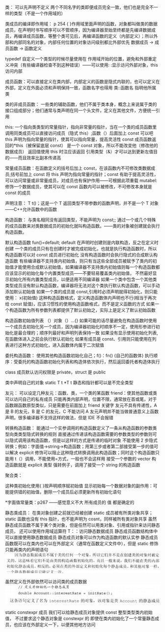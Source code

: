 类：
可以先声明不定义
两个不同名字的类即便成员完全一致，他们也是完全不一样的类型（不是一个作用域的）

类成员的编译即作用域： p 254
{ }作用域里面声明的函数，对象都叫做类的数据成员，在声明时书写顺序可以不管顺序，因为编译器至始至终都是先编译数据成员，再编译成员函数，等整个类可见后，再编译函数的定义（内部定义）；所以外部和内部同名的对象，内部任何位置的对象访问级别都比外部优先
数据成员 → 成员函数 → 函数定义

typedef 自定义一个类型的时候尽量使用在
作用域开始的位置，避免和外部重定义冲突（有些编译器检查不到这种错误）——可以使用: :显示访问外部对象，this 访问内部

成员函数：可以直接定义在类内部，内部定义的函数是隐式内联的，也可以定义在外部，定义在外面必须和声明保持一致，函数名字也得用 类::函数名 指明他所属类

类的非成员函数：
一些类的辅助函数，他们不属于类本身，概念上来说属于类的接口组成部分；他们通常与类声明在同一个头文件，定义在其他文件，方便统一引用

this:
一个指向类类型的常量指针，指向非常量的指针，当在一个类的成员函数里调用同类成员可以直接访问成员（隐式 this）;函数（）后面加上 const 可以吧 this 声明为指向常量的指针，使其可以指向常量，提高灵活性
const 成员函数返回的\*this（被保留底层 const） 是一个 const 对象，所以不能改变他（修改他的数据成员）
返回值使用 this 时注应该返回 引用类型（&）才可以达到更新左值目的——而且效率比副本传递高

常量成员函数：在函数定义的括号后加上 const，在该函数内不可修改类数据成员;括号前加上 const 将 this 声明为指向常量的指针；const 有助于提高灵活性，可以访问常量或非常量成员，对成员也有保护作用——可根据此项重载
mutabel:修饰一个数据成员，使其可以在 const 函数内可以被修改，不可修改本身就是 const 的成员

声明注意：
T t()；这是一个 T 返回类型不带参数的函数声明，并不是一个 T 对象——C++允许函数中的函数

构造函数：
与类名相同没有返回类型，不能声明为 const;; 通过一个或几个特殊的成员函数来对类数据成员的初始化就叫构造函数。——类的对象被创建就会执行构造函数。

默认构造函数
fun()=default; default 在声明时创建则是内联构造，反之在定义时创建
一个类的成员只有在创建时才被完成初始化，也就是执行构造函数时，所以构造函数可以对 const 成员进行初始化
没有构造函数时会执行隐式的合成默认构造函数
有些编译器不支持类内初始值，则只有当这些全部成员被赋予了类内的初始值才能使用合成默认初始值，如果编译器不支持类内初始值则每一个构造函数都应该显示的初始化每个内置类型成员——不要轻易覆盖类内初始值， 不然最好显示初始化所有内置类型成员，以便适用不同编译器
如果一个类中包含一个其他类类型成员没有默认构造函数，编译器将无法对这个类执行默认构造函数，可以手动添加默认初始值
如果一个类的成员是 const,引用时必须声明就得初始化，则只能使用：
x(初始值) 这种构造函数格式，定义构造函数体内声明也不行(相当于再次给 const 赋值)，应该习惯性的使用构造函数格式，而不是定义函数的方式
如果一个构造函数为所有参数列表都提供了默认初始之，实际上是定义了默认初始函数

构造函数初始值列表
（）对象（）…{}
如果可能的话尽量避免在构造函数时使用一个成员去初始化另一个成员，因为编译器初始化时顺序不一定，使用形参进行初始化是最合理的；顺序列最好和声明列表保持一致
如果没有显示使用初始化列表,在函数体进入之前会执行默认初始化
如果有成员是 const、引用则只能使用在列表进行这种方式初始化，进入函数体内属于二次赋值

委托构造函数：
使用其他构造函数初始化自己；f()：fn() {自己的函数体}
执行顺序：受委托的构造函数初始化列表和构造体依次执行，然后返回委托者构造体执行

class 成员默认访问权限是 private，struct 是 public

类中声明自己的对象
static T t
\*T t
静态和指针都可以是不完全类型

友元：
可以设定几种友元：函数、类，一个类的某函数
friend：使其他函数或类可以访问自己的私有成员
只能再类内部声明，位置不限，通常放在首或尾，对于函数跟函数原型类似，只是需要在前面加上 friend 关键字
友元不具有传递性，A 是 B 的友元，B 是 C 的友元，C 不能访问 A
友元声明并不能当做普通意义上函数声明，很多编译器不支持这样的做法，但是 IDE 不会报错

转换构造函数：
能通过一个实参调用的构造函数定义了一条从构造函数的参数类型向类类型隐式转换的规则
直接通过传递该构造函数需要的参数类型的参数则可以隐式调用该构造函数，但是以这样的方式是传递的临时对象
不能使用 2 步隐式转换；例如：字面值->string->构造函数；用第三步或者第二部接受第一步的值可以解决
explicit 修饰可以阻止这种隐式转换调用此构造函数；同时这个构造函数只能用 t（）调用，不能使用=方式，一般也不会这样用
接受一个参数的 vector 构造函数就是 explicit 类型
强转例子，调用了接受一个 string 的构造函数

聚合类：

这种类初始化使用{ }按声明顺序赋初始值
显示初始每一个数据对象的副作用：可能提供错的初始值，删除一个成员后必须更新所有初始化语句

\*字面值常量类：p267 ——感觉意义不大 所有成员的 值 都是确定的

静态类成员：
在类对象创建之前就已经被创建
static 成员被有所类对象共享；
static 函数也没有 this 指针，也不能声明为 cosnt，同样被所有类对象共享
虽然静态成员函数不属于某个类对象，但是任然可以用类对象、引用或指针来访问静态成员，
还可以使用作用域运算符 T：：访问静态数据成员
静态成员函数结构体中可以直接使用静态数据成员
静态成员对象可以作为构造函数的默认实参
静态成员函数既可以在类内也可以在外部定义（通常在函数定义文件中），但是 static 修饰只能再类内的声明语句
![Alt text](image/image2/Image-1.png)

虽然定义在外部依然可以访问类的成员数据
![Alt text](image/image2/Image-2.png)

static constexpr 成员
我们可以给静态成员对象提供 const 整型类型类内初始值， 不过要求这个静态对象是 constexpr 的
即使在类内初始化了一个常量静态成员，也应该在外部定义一下，以便其他地方访问
